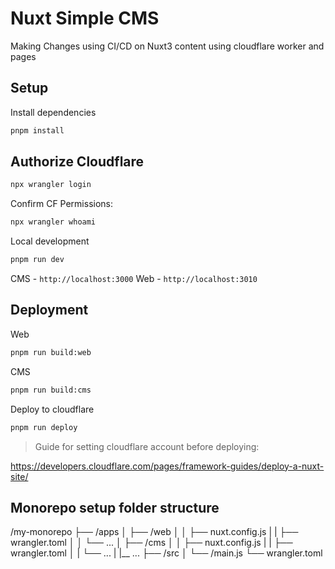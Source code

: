 # Nuxt Simple CMS

Making Changes using CI/CD on Nuxt3 content using cloudflare worker and pages

## Setup
Install dependencies
```bash
pnpm install
```

## Authorize Cloudflare
```bash
npx wrangler login
```
Confirm CF Permissions:
```bash
npx wrangler whoami
```
Local development
```bash
pnpm run dev
```
CMS - `http://localhost:3000`
Web - `http://localhost:3010`

## Deployment
Web
```bash
pnpm run build:web
```
CMS
```bash
pnpm run build:cms
```

Deploy to cloudflare
```bash
pnpm run deploy
```

> Guide for setting cloudflare account before deploying:

https://developers.cloudflare.com/pages/framework-guides/deploy-a-nuxt-site/


## Monorepo setup folder structure
/my-monorepo
├── /apps
│   ├── /web
│   │   ├── nuxt.config.js
|	|	├── wrangler.toml
│   │   └── ...
│   ├── /cms
│   │   ├── nuxt.config.js
|	|	├── wrangler.toml
│   |   └── ...
|	|__ ...
├── /src
│   └── /main.js
└── wrangler.toml
